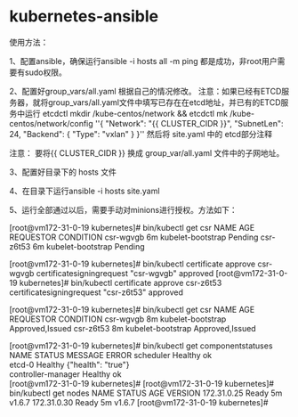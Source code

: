 # kubernetes-ansible

使用方法：

1、配置ansible，确保运行ansible -i hosts all -m ping 都是成功，非root用户需要有sudo权限。

2、配置好group_vars/all.yaml 根据自己的情况修改。 
注意：如果已经有ETCD服务器，就将group_vars/all.yaml文件中填写已存在在etcd地址，并已有的ETCD服务中运行 etcdctl mkdir /kube-centos/network && etcdctl mk /kube-centos/network/config ''{ "Network": "{{ CLUSTER_CIDR }}", "SubnetLen": 24, "Backend": { "Type": "vxlan" } }'' 然后将 site.yaml 中的 etcd部分注释

注意： 要将{{ CLUSTER_CIDR }} 换成 group_var/all.yaml 文件中的子网地址。

3、配置好目录下的 hosts 文件

4、在目录下运行ansible -i hosts site.yaml

5、运行全部通过以后，需要手动对minions进行授权。方法如下：

[root@vm172-31-0-19 kubernetes]# bin/kubectl get csr
NAME        AGE       REQUESTOR           CONDITION
csr-wgvgb   6m        kubelet-bootstrap   Pending
csr-z6t53   6m        kubelet-bootstrap   Pending

[root@vm172-31-0-19 kubernetes]# bin/kubectl certificate approve csr-wgvgb
certificatesigningrequest "csr-wgvgb" approved
[root@vm172-31-0-19 kubernetes]# bin/kubectl certificate approve csr-z6t53
certificatesigningrequest "csr-z6t53" approved

[root@vm172-31-0-19 kubernetes]# bin/kubectl get csr
NAME        AGE       REQUESTOR           CONDITION
csr-wgvgb   8m        kubelet-bootstrap   Approved,Issued
csr-z6t53   8m        kubelet-bootstrap   Approved,Issued

[root@vm172-31-0-19 kubernetes]# bin/kubectl get componentstatuses
NAME                 STATUS    MESSAGE              ERROR
scheduler            Healthy   ok                   
etcd-0               Healthy   {"health": "true"}   
controller-manager   Healthy   ok                   
[root@vm172-31-0-19 kubernetes]# 
[root@vm172-31-0-19 kubernetes]# bin/kubectl get nodes
NAME          STATUS    AGE       VERSION
172.31.0.25   Ready     5m        v1.6.7
172.31.0.30   Ready     5m        v1.6.7
[root@vm172-31-0-19 kubernetes]# 

